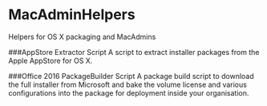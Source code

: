 # MacAdminHelpers
Helpers for OS X packaging and MacAdmins

###AppStore Extractor Script
A script to extract installer packages from the Apple AppStore for OS X.

###Office 2016 PackageBuilder Script
A package build script to download the full installer from Microsoft and bake the volume license and various configurations into the package for deployment inside your organisation.
